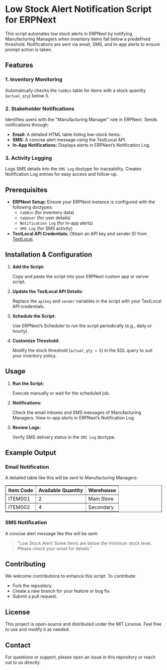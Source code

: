 <div>
    <h1>Low Stock Alert Notification Script for ERPNext</h1>
    <p>
        This script automates low stock alerts in ERPNext by notifying Manufacturing Managers 
        when inventory items fall below a predefined threshold. Notifications are sent via email, 
        SMS, and in-app alerts to ensure prompt action is taken.
    </p>
</div>
    <h2>Features</h2>
    <h3>1. Inventory Monitoring</h3>
    <p>Automatically checks the <code>tabBin</code> table for items with a stock quantity (<code>actual_qty</code>) below 5.</p>
<div>
    <h3>2. Stakeholder Notifications</h3>
    <p>Identifies users with the "Manufacturing Manager" role in ERPNext. Sends notifications through:</p>
    <ul>
        <li><strong>Email:</strong> A detailed HTML table listing low-stock items.</li>
        <li><strong>SMS:</strong> A concise alert message using the TextLocal API.</li>
        <li><strong>In-App Notifications:</strong> Displays alerts in ERPNext’s Notification Log.</li>
    </ul>
</div>
    <h3>3. Activity Logging</h3>
    <p>
        Logs SMS details into the <code>SMS Log</code> doctype for traceability.
        Creates Notification Log entries for easy access and follow-up.
    </p>
<div>
    <h2>Prerequisites</h2>
    <ul>
        <li><strong>ERPNext Setup:</strong> Ensure your ERPNext instance is configured with the following doctypes:
            <ul>
                <li><code>tabBin</code> (for inventory data)</li>
                <li><code>tabUser</code> (for user details)</li>
                <li><code>Notification Log</code> (for in-app alerts)</li>
                <li><code>SMS Log</code> (for SMS activity)</li>
            </ul>
        </li>
        <li><strong>TextLocal API Credentials:</strong> Obtain an API key and sender ID from <a href="https://www.textlocal.com/">TextLocal</a>.</li>
    </ul>
</div>
    <h2>Installation & Configuration</h2>
    <ol>
        <li><strong>Add the Script:</strong>
            <p>Copy and paste the script into your ERPNext custom app or server script.</p>
        </li>
        <li><strong>Update the TextLocal API Details:</strong>
            <p>Replace the <code>apikey</code> and <code>sender</code> variables in the script with your TextLocal API credentials.</p>
        </li>
        <li><strong>Schedule the Script:</strong>
            <p>Use ERPNext’s Scheduler to run the script periodically (e.g., daily or hourly).</p>
        </li>
        <li><strong>Customize Threshold:</strong>
            <p>Modify the stock threshold (<code>actual_qty &lt; 5</code>) in the SQL query to suit your inventory policy.</p>
        </li>
    </ol>
<div>
    <h2>Usage</h2>
    <ol>
        <li><strong>Run the Script:</strong>
            <p>Execute manually or wait for the scheduled job.</p>
        </li>
        <li><strong>Notifications:</strong>
            <p>Check the email inboxes and SMS messages of Manufacturing Managers. View in-app alerts in ERPNext’s Notification Log.</p>
        </li>
        <li><strong>Review Logs:</strong>
            <p>Verify SMS delivery status in the <code>SMS Log</code> doctype.</p>
        </li>
    </ol>
</div>
    <h2>Example Output</h2>
    <h3>Email Notification</h3>
    <p>A detailed table like this will be sent to Manufacturing Managers:</p>
    <table border="1" cellpadding="5" cellspacing="0" style="border-collapse: collapse; width: 100%;">
        <thead>
            <tr>
                <th>Item Code</th>
                <th>Available Quantity</th>
                <th>Warehouse</th>
            </tr>
        </thead>
        <tbody>
            <tr>
                <td>ITEM001</td>
                <td>2</td>
                <td>Main Store</td>
            </tr>
            <tr>
                <td>ITEM002</td>
                <td>4</td>
                <td>Secondary</td>
            </tr>
        </tbody>
    </table>
<div>
    <h3>SMS Notification</h3>
    <p>A concise alert message like this will be sent:</p>
    <blockquote>
        "Low Stock Alert: Some items are below the minimum stock level. Please check your email for details."
    </blockquote>
</div>
    <h2>Contributing</h2>
    <p>
        We welcome contributions to enhance this script. To contribute:
    </p>
    <ul>
        <li>Fork the repository.</li>
        <li>Create a new branch for your feature or bug fix.</li>
        <li>Submit a pull request.</li>
    </ul>
<div>
    <h2>License</h2>
    <p>This project is open-source and distributed under the MIT License. Feel free to use and modify it as needed.</p>
</div>
    <h2>Contact</h2>
    <p>
        For questions or support, please open an issue in this repository or reach out to us directly.
    </p>
</>
